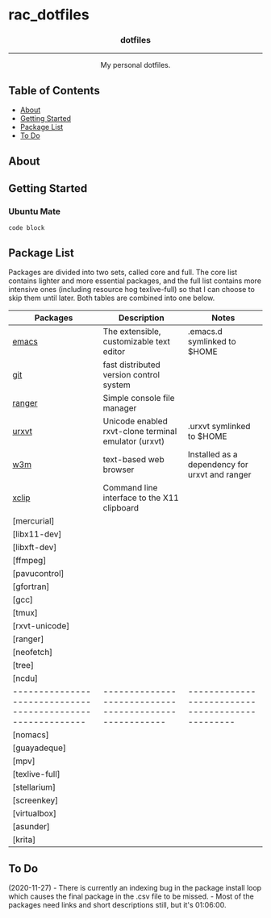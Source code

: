 # rac_dotfiles
<h3 align="center">dotfiles</h3>

<div align="center">

</div>

---

<p align="center"> My personal dotfiles.
    <br>
</p>

## Table of Contents
- [About](#about)
- [Getting Started](#getting_started)
- [Package List](#packages)
- [To Do](#todo)

## About <a name = "about"></a>


## Getting Started <a name = "getting_started"></a>

### Ubuntu Mate

```
code block
```

## Package List <a name = "packages"></a>
Packages are divided into two sets, called core and full. The core list contains lighter and more essential packages, and the full list contains more intensive ones (including resource hog texlive-full) so that I can choose to skip them until later. Both tables are combined into one below.

| Packages                                                  | Description                                          | Notes                                          |
| ----------------------------------------------------------|------------------------------------------------------|------------------------------------------------|
| [emacs](https://www.gnu.org/software/emacs/)              | The extensible, customizable text editor             | .emacs.d symlinked to $HOME                    |
| [git](https://git-scm.com/)                               | fast distributed version control system              |                                                |
| [ranger](http://ranger.github.io/)                        | Simple console file manager                          |                                                |
| [urxvt](http://software.schmorp.de/pkg/rxvt-unicode.html) | Unicode enabled rxvt-clone terminal emulator (urxvt) | .urxvt symlinked to $HOME                      |
| [w3m](http://w3m.sourceforge.net/)                        | text-based web browser                               | Installed as a dependency for urxvt and ranger |
| [xclip](https://github.com/astrand/xclip)                 | Command line interface to the X11 clipboard          |                                                |
| [mercurial]                                               |                                                      |                                                |
| [libx11-dev]                                              |                                                      |                                                |
| [libxft-dev]                                              |                                                      |                                                |
| [ffmpeg]                                                  |                                                      |                                                |
| [pavucontrol]                                             |                                                      |                                                |
| [gfortran]                                                |                                                      |                                                |
| [gcc]                                                     |                                                      |                                                |
| [tmux]                                                    |                                                      |                                                |
| [rxvt-unicode]                                            |                                                      |                                                |
| [ranger]                                                  |                                                      |                                                |
| [neofetch]                                                |                                                      |                                                |
| [tree]                                                    |                                                      |                                                |
| [ncdu]                                                    |                                                      |                                                |
|-----------------------------------------------------------|------------------------------------------------------|------------------------------------------------|
| [nomacs]                                                  |                                                      |                                                |
| [guayadeque]                                              |                                                      |                                                |
| [mpv]                                                     |                                                      |                                                |
| [texlive-full]                                            |                                                      |                                                |
| [stellarium]                                              |                                                      |                                                |
| [screenkey]                                               |                                                      |                                                |
| [virtualbox]                                              |                                                      |                                                |
| [asunder]                                                 |                                                      |                                                |
| [krita]                                                   |                                                      |                                                |

## To Do <a name = "todo"></a>
(2020-11-27) - There is currently an indexing bug in the package install loop which causes the final package in the .csv file to be missed.
	     - Most of the packages need links and short descriptions still, but it's 01:06:00.